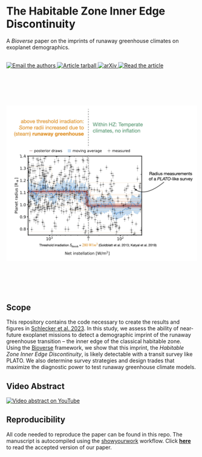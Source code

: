 # The Habitable Zone Inner Edge Discontinuity
A _Bioverse_ paper on the imprints of runaway greenhouse climates on exoplanet demographics. 

[//]: # (<p align="left">)

[//]: # (<img width = "300" src="src/figures/logo.jpg" alt="logo"/>)

[//]: # (</p>)

<br>
<!-- <a href="https://github.com/matiscke/hz-inner-edge-discontinuity/actions/workflows/build.yml"> -->
<!-- <img src="https://github.com/matiscke/hz-inner-edge-discontinuity/actions/workflows/build.yml/badge.svg?branch=main" alt="Article status"/> -->
<!-- </a> -->
<a href="mailto:schlecker@arizona.edu">
      <img src="https://img.shields.io/badge/contact-authors-blueviolet.svg?style=flat" alt="Email the authors"/>
</a>
<a href="https://github.com/matiscke/hz-inner-edge-discontinuity/raw/main-pdf/arxiv.tar.gz">
<img src="https://img.shields.io/badge/article-tarball-blue.svg?style=flat" alt="Article tarball"/>
</a>

<a href="https://arxiv.org/abs/2309.04518">
<img src="https://img.shields.io/badge/arXiv-2309.04518-b31b1b.svg?style=flat" alt="arXiv"/>
</a>

<a href="https://github.com/matiscke/hz-inner-edge-discontinuity/raw/main-pdf/ms.pdf">
<img src="https://img.shields.io/badge/article-pdf-blue.svg?style=flat" alt="Read the article"/>
</a>

<br/>

<br/>
<img align="center" width = "550" vspace="80" src="HZIED_teaser.jpg" alt="teaser image"/>
<br/>

## Scope
This repository contains the code necessary to create the results and figures in [Schlecker et al. 2023](https://iopscience.iop.org/article/10.3847/PSJ/acf57f). In this study, we assess the ability of near-future exoplanet missions to detect a demographic imprint of the runaway greenhouse transition – the inner edge of the classical habitable zone.
Using the [Bioverse](https://github.com/danielapai/bioverse) framework, we show that this imprint, the _Habitable Zone Inner Edge Discontinuity_, is likely detectable with a transit survey like PLATO. 
We also determine survey strategies and design trades that maximize the diagnostic power to test runaway greenhouse climate models.

## Video Abstract
[![Video abstract on YouTube](https://img.youtube.com/vi/acgKcdTTv9c/sddefault.jpg)](https://www.youtube.com/watch?v=acgKcdTTv9c)

## Reproducibility
All code needed to reproduce the paper can be found in this repo. The manuscript is autocompiled using the [showyourwork](https://github.com/rodluger/showyourwork) workflow.
Click [**here**](https://github.com/matiscke/hz-inner-edge-discontinuity/raw/main-pdf/ms.pdf) to read the accepted version of our paper.




[//]: # (Once paper is out: Explain usage, dependencies, data sets similar to https://github.com/katiebreivik/hush)
